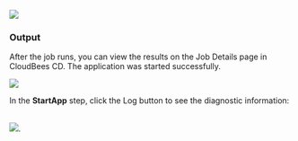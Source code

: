 <br />
<img src="../../plugins/EC-WebLogic/images/StartApp/EC-WLSStartApp2.png" />
<h3>Output</h3>
<p>After the job runs, you can view the results on the Job Details page in CloudBees CD. The application
was started successfully.</p>
<img src="../../plugins/EC-WebLogic/images/StartApp/EC-WLSStartApp3.png" />
<p>In the <b>StartApp</b> step, click the Log button to see the diagnostic information:</p>
<br />
<img src="../../plugins/EC-WebLogic/images/StartApp/EC-WLSStartApp4.png" />.
